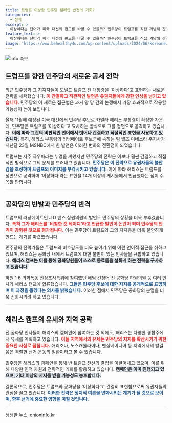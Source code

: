 ```yaml
---
title: 트럼프 이상함 민주당 캠페인 반전의 기회?
categories:
  - 정치
excerpt: >
  이상하다는 단어가 미국 대선의 판도를 바꿀 수 있을까? 민주당이 트럼프를 직접 겨냥해 간결한 표현으로 유권자들을 공략하고 있다. 해리스 부통령의 전략에 주목해보자!
feature_text: >
  이상하다는 단어가 미국 대선의 판도를 바꿀 수 있을까? 민주당이 트럼프를 직접 겨냥해 간결한 표현으로 유권자들을 공략하고 있다. 해리스 부통령의 전략에 주목해보자!
image: 'https://www.behealthy4u.com/wp-content/uploads/2024/06/koreanews.jpg'
---
```


<p><img src="https://www.behealthy4u.com/wp-content/uploads/2024/06/koreanews.jpg" alt="info 속보" /></p>

<h2 data-ke-size="size26">트럼프를 향한 민주당의 새로운 공세 전략</h2>

<p data-ke-size="size16">최근 민주당과 그 지지자들이 도널드 트럼프 전 대통령을 '이상하다'고 표현하는 새로운 전략을 채택했습니다. <b><span style="color: #ee2323;">이 간결하고 직관적인 발언은 유권자들에게 강한 인상을 남기고 있습니다.</span></b> 민주당의 이 새로운 접근법은 과거 양 당 간의 논쟁에서 가장 효과적으로 작용할 가능성이 높아 보입니다.</p>

<p data-ke-size="size16">올해 11월에 예정된 미국 대선에서 민주당 후보로 카멀라 해리스 부통령이 확정한 가운데, 민주당은 트럼프를 ‘이상하다’고 묘사하는 방식으로 그를 정면으로 공격하고 있습니다. <b><span style="background-color: #21538527;">이에 따라 그간의 비판적인 언어에서 벗어나 간결하고 직설적인 표현을 사용하고 있습니다.</span></b> 특히, 해리스 부통령의 러닝메이트 후보군에 속하는 팀 월즈 미네소타 주지사가 지난달 23일 MSNBC에서 한 발언은 이러한 변화의 전환점이 되었습니다.</p>

<p data-ke-size="size16">트럼프는 자주 극우파라는 누명을 써왔지만 민주당의 전략은 이보다 훨씬 간결하고 직접적인 방식으로 그의 문제를 드러내고 있습니다. <b><span style="color: #1a5490;">민주당은 이 전략으로 유권자들의 불안감을 조성하며 트럼프의 이미지를 부각시키고 있습니다.</span></b> 이에 따라 해리스는 트럼프를 정면으로 공격하며 ‘이상하다’라는 표현을 14개 이상의 게시물에서 언급했다는 점이 주목할 만합니다.</p>

<hr style="height: 1px; background-color: #ddd; border: none;" />

<h2 data-ke-size="size26">공화당의 반발과 민주당의 반격</h2>

<p data-ke-size="size16">트럼프의 러닝메이트인 J D 밴스 상원의원의 발언도 민주당의 상황을 더욱 부추겼습니다. <b><span style="color: #ee2323;">특히 그가 해리스를 '비참한 캣 레이디'라고 언급한 발언이 논란이 되며 민주당의 반격이 강화된 것으로 평가됩니다.</span></b> 이는 민주당이 트럼프와 그의 지지층을 더욱 불안하게 만드는 계기를 마련했습니다.</p>

<p data-ke-size="size16">민주당의 전략가들은 트럼프의 비호감도를 더욱 높이기 위해 이런 언어적 접근을 취하고 있으며, 해리스는 공화당 내에서 트럼프에 대한 불만이 있는 인사들을 규합하고 있습니다. <b><span style="background-color: #21538527;">해리스 캠프는 이를 통해 공화당원들이 스스로 동료들을 설득케 하는 전략을 구사하고 있습니다.</span></b></p>

<p data-ke-size="size16">하원 1·6 의회폭동 진상조사특위에 참여했던 애덤 킨징어 전 공화당 하원의원 등 여러 인사가 해리스 캠프에 합류했습니다. <b><span style="color: #1a5490;">그들은 민주당 후보에 대한 지지를 공개적으로 표명하며 이 과정을 돕겠다는 의사를 밝혔습니다.</span></b> 이러한 점에서 민주당은 공화당의 분열을 더욱 심화시키려 하고 있습니다.</p>

<hr style="height: 1px; background-color: #ddd; border: none;" />

<h2 data-ke-size="size26">해리스 캠프의 유세와 지역 공략</h2>

<p data-ke-size="size16">전 공화당 인사들이 해리스의 캠페인에 참여하는 것 외에도, 해리스는 다양한 경합주에서 유세를 계획하고 있습니다. <b><span style="color: #ee2323;">이들 지역에서의 유세는 민주당의 지지를 확산시키기 위한 중요한 사실로 꼽힙니다.</span></b> 애리조나, 노스캐롤라이나, 펜실베이니아 등 지역에서의 발걸음은 격렬한 선거 운동의 일환이라고 볼 수 있습니다.</p>

<p data-ke-size="size16">민주당은 해리스의 캠페인을 통해 반 트럼프 전선의 결집을 이끌어내고 있으며, 이를 위해 다양한 인적 자원과 전략적인 기회를 활용하고 있습니다. <b><span style="background-color: #21538527;">캠페인은 이미 진행되고 있으며, 기대 이상의 지지를 받을 가능성도 농후합니다.</span></b></p>

<p data-ke-size="size16">결론적으로, 민주당은 트럼프와 공화당을 '이상하다'고 간결히 표현함으로써 유권자들의 관심을 끌고 있습니다. <b><span style="color: #1a5490;">이러한 전략은 정치적 여론을 변화시키는 계기가 될 것으로 보이며, 향후 선거에 중요한 영향을 미칠 것입니다.</span></b></p>

<hr style="height: 1px; background-color: #ddd; border: none;" />
생생한 뉴스, <a href="https://onioninfo.kr" rel="dofollow">onioninfo.kr</a>


